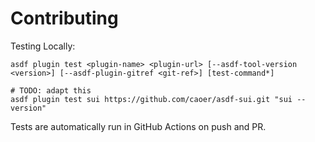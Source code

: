# Contributing

Testing Locally:

```shell
asdf plugin test <plugin-name> <plugin-url> [--asdf-tool-version <version>] [--asdf-plugin-gitref <git-ref>] [test-command*]

# TODO: adapt this
asdf plugin test sui https://github.com/caoer/asdf-sui.git "sui --version"
```

Tests are automatically run in GitHub Actions on push and PR.
